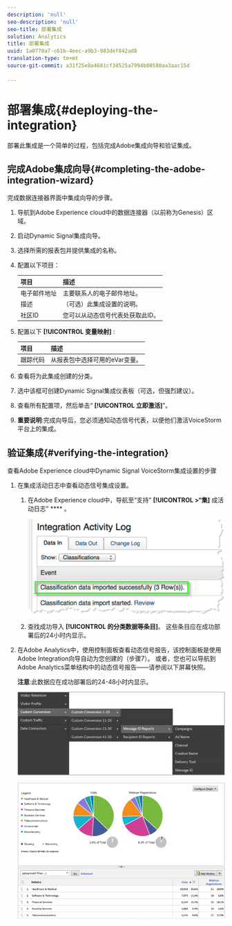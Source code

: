 ```yaml
---
description: 'null'
seo-description: 'null'
seo-title: 部署集成
solution: Analytics
title: 部署集成
uuid: 1a0770a7-c61b-4eec-a9b3-983def842ad8
translation-type: tm+mt
source-git-commit: a31f25e8a4681cf34525a7994b00580aa3aac15d

---
```



# 部署集成{#deploying-the-integration}

部署此集成是一个简单的过程，包括完成Adobe集成向导和验证集成。

## 完成Adobe集成向导{#completing-the-adobe-integration-wizard}

完成数据连接器界面中集成向导的步骤。

1. 导航到Adobe Experience cloud中的数据连接器（以前称为Genesis）区域。
1. 启动Dynamic Signal集成向导。
1. 选择所需的报表包并提供集成的名称。
1. 配置以下项目：

   | 项目 | 描述 |
   |---|---|
   | 电子邮件地址 | 主要联系人的电子邮件地址。 |
   | 描述 | （可选）此集成设置的说明。 |
   | 社区ID | 您可以从动态信号代表处获取此ID。 |

1. 配置以下 **[!UICONTROL 变量映射]** :

   | 项目 | 描述 |
   |---|---|
   | 跟踪代码 | 从报表包中选择可用的eVar变量。 |

1. 查看将为此集成创建的分类。
1. 选中该框可创建Dynamic Signal集成仪表板（可选，但强烈建议）。
1. 查看所有配置项，然后单击“ **[!UICONTROL 立即激活]**”。
1. **重要说明**:完成向导后，您必须通知动态信号代表，以便他们激活VoiceStorm平台上的集成。

## 验证集成{#verifying-the-integration}

查看Adobe Experience cloud中Dynamic Signal VoiceStorm集成设置的步骤

1. 在集成活动日志中查看动态信号集成设置。
   1. 在Adobe Experience cloud中，导航至“支持” **[!UICONTROL &gt;“集]** 成活动日志” **** 。

      ![](assets/integration_activity_log.png)

   1. 查找成功导入 **[!UICONTROL 的分类数据等条目]**。 这些条目应在成功部署后的24小时内显示。
1. 在Adobe Analytics中，使用控制面板查看动态信号报告，该控制面板是使用Adobe Integration向导自动为您创建的（步骤7）。 或者，您也可以导航到Adobe Analytics菜单结构中的动态信号报告——请参阅以下屏幕快照。

   **注意**:此数据应在成功部署后的24-48小时内显示。

   ![](assets/reporting.png)

   ![](assets/reporting2.png)
